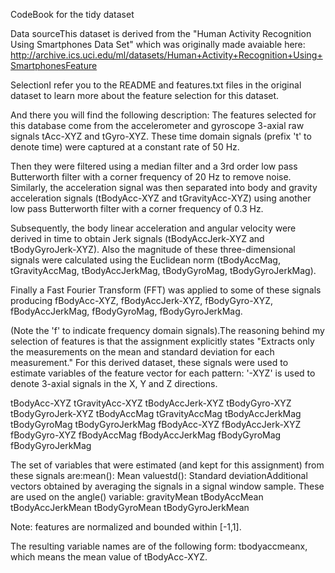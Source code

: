 CodeBook for the tidy dataset

Data sourceThis dataset is derived from the "Human Activity Recognition Using Smartphones Data Set" which was originally made avaiable here: http://archive.ics.uci.edu/ml/datasets/Human+Activity+Recognition+Using+SmartphonesFeature 

SelectionI refer you to the README and features.txt files in the original dataset to learn more about the feature selection for this dataset. 

And there you will find the following description:
The features selected for this database come from the accelerometer and gyroscope 3-axial raw signals tAcc-XYZ and tGyro-XYZ. 
These time domain signals (prefix 't' to denote time) were captured at a constant rate of 50 Hz. 

Then they were filtered using a median filter and a 3rd order low pass Butterworth filter with a corner frequency of 20 Hz to remove noise. Similarly, the acceleration signal was then separated into body and gravity acceleration signals (tBodyAcc-XYZ and tGravityAcc-XYZ) using another low pass Butterworth filter with a corner frequency of 0.3 Hz.

Subsequently, the body linear acceleration and angular velocity were derived in time to obtain Jerk signals (tBodyAccJerk-XYZ and tBodyGyroJerk-XYZ). Also the magnitude of these three-dimensional signals were calculated using the Euclidean norm (tBodyAccMag, tGravityAccMag, tBodyAccJerkMag, tBodyGyroMag, tBodyGyroJerkMag).

Finally a Fast Fourier Transform (FFT) was applied to some of these signals producing 
fBodyAcc-XYZ, fBodyAccJerk-XYZ, fBodyGyro-XYZ, fBodyAccJerkMag, fBodyGyroMag, fBodyGyroJerkMag. 

(Note the 'f' to indicate frequency domain signals).The reasoning behind my selection of features is that the assignment explicitly states "Extracts only the measurements on the mean and standard deviation for each measurement." 
For this derived dataset, these signals were used to estimate variables of the feature vector for each pattern: '-XYZ' is used to denote 3-axial signals in the X, Y and Z directions.

tBodyAcc-XYZ
tGravityAcc-XYZ
tBodyAccJerk-XYZ
tBodyGyro-XYZ
tBodyGyroJerk-XYZ
tBodyAccMag
tGravityAccMag
tBodyAccJerkMag
tBodyGyroMag
tBodyGyroJerkMag
fBodyAcc-XYZ
fBodyAccJerk-XYZ
fBodyGyro-XYZ
fBodyAccMag
fBodyAccJerkMag
fBodyGyroMag
fBodyGyroJerkMag


The set of variables that were estimated (and kept for this assignment) from these signals are:mean(): Mean valuestd(): Standard deviationAdditional vectors obtained by averaging the signals in a signal window sample. 
These are used on the angle() variable:
gravityMean
tBodyAccMean
tBodyAccJerkMean
tBodyGyroMean
tBodyGyroJerkMean

Note: features are normalized and bounded within [-1,1].

The resulting variable names are of the following form: tbodyaccmeanx, which means the mean value of tBodyAcc-XYZ.
